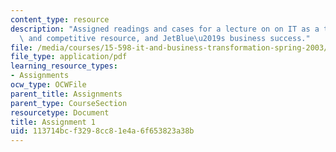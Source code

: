 ```yaml
---
content_type: resource
description: "Assigned readings and cases for a lecture on on IT as a transformative\
  \ and competitive resource, and JetBlue\u2019s business success."
file: /media/courses/15-598-it-and-business-transformation-spring-2003/113714bcf3298cc81e4a6f653823a38b_assignment1.pdf
file_type: application/pdf
learning_resource_types:
- Assignments
ocw_type: OCWFile
parent_title: Assignments
parent_type: CourseSection
resourcetype: Document
title: Assignment 1
uid: 113714bc-f329-8cc8-1e4a-6f653823a38b
---
```

